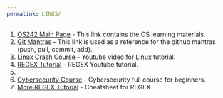 ```yaml
---
permalink: LINKS/
---
```

1. [OS242 Main Page](https://os.vlsm.org/) - This link contains the OS learning materials.
2. [Git Mantras](https://doit.vlsm.org/047.html) - This link is used as a reference for the github mantras (push, pull, commit, add).
3. [Linux Crash Course](https://youtu.be/wBp0Rb-ZJak) - Youtube video for Linux tutorial.
4. [REGEX Tutorial](https://youtu.be/bgBWp9EIlMM) - REGEX Youtube tutorial.
5. 
5. [Cybersecurity Course](https://youtu.be/U_P23SqJaDc) - Cybersecurity full course for beginners.
6. [More REGEX Tutorial](https://regextutorial.org/) - Cheatsheet for REGEX.
